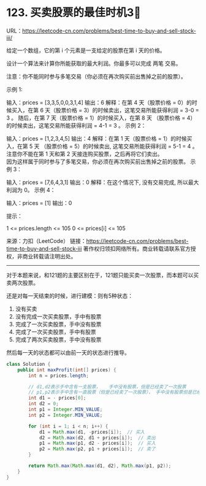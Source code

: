 # 123. 买卖股票的最佳时机3⃣️

URL：https://leetcode-cn.com/problems/best-time-to-buy-and-sell-stock-iii/

给定一个数组，它的第 i 个元素是一支给定的股票在第 i 天的价格。

设计一个算法来计算你所能获取的最大利润。你最多可以完成 两笔 交易。

注意：你不能同时参与多笔交易（你必须在再次购买前出售掉之前的股票）。

 

示例 1:

输入：prices = [3,3,5,0,0,3,1,4]
输出：6
解释：在第 4 天（股票价格 = 0）的时候买入，在第 6 天（股票价格 = 3）的时候卖出，这笔交易所能获得利润 = 3-0 = 3 。
     随后，在第 7 天（股票价格 = 1）的时候买入，在第 8 天 （股票价格 = 4）的时候卖出，这笔交易所能获得利润 = 4-1 = 3 。
示例 2：

输入：prices = [1,2,3,4,5]
输出：4
解释：在第 1 天（股票价格 = 1）的时候买入，在第 5 天 （股票价格 = 5）的时候卖出, 这笔交易所能获得利润 = 5-1 = 4 。   
     注意你不能在第 1 天和第 2 天接连购买股票，之后再将它们卖出。   
     因为这样属于同时参与了多笔交易，你必须在再次购买前出售掉之前的股票。
示例 3：

输入：prices = [7,6,4,3,1] 
输出：0 
解释：在这个情况下, 没有交易完成, 所以最大利润为 0。
示例 4：

输入：prices = [1]
输出：0


提示：

1 <= prices.length <= 105
0 <= prices[i] <= 105

来源：力扣（LeetCode）
链接：https://leetcode-cn.com/problems/best-time-to-buy-and-sell-stock-iii
著作权归领扣网络所有。商业转载请联系官方授权，非商业转载请注明出处。

---

对于本题来说，和121题的主要区别在于，121题只能买卖一次股票，而本题可以买卖两次股票。

还是对每一天结束的时候，进行建模：则有5种状态：

1. 没有买卖
2. 没有完成一次买卖股票，手中有股票
3. 完成了一次买卖股票，手中没有股票
4. 完成了一次买卖股票，手中有股票
5. 完成了两次买卖股票，手中没有股票

然后每一天的状态都可以由前一天的状态进行推导。

```java
class Solution {
    public int maxProfit(int[] prices) {
        int n = prices.length;

        // d1,d2表示手中含有一支股票，   手中没有股票，但是已经卖了一次股票
        // p1,p2表示手中含有一直股票（但是已经卖了一次股票）， 手中没有股票但是已经卖了2次股票
        int d1 = - prices[0];
        int d2 = 0;
        int p1 = Integer.MIN_VALUE;
        int p2 = Integer.MIN_VALUE;

        for (int i = 1; i < n; i++) {
            d1 = Math.max(d1, -prices[i]);	// 买入
            d2 = Math.max(d2, d1 + prices[i]);	// 卖出
            p1 = Math.max(p1, d2 - prices[i]);	// 买入
            p2 = Math.max(p2, p1 + prices[i]);  // 卖了
        }

        return Math.max(Math.max(d1, d2), Math.max(p1, p2));
    }
}
```

